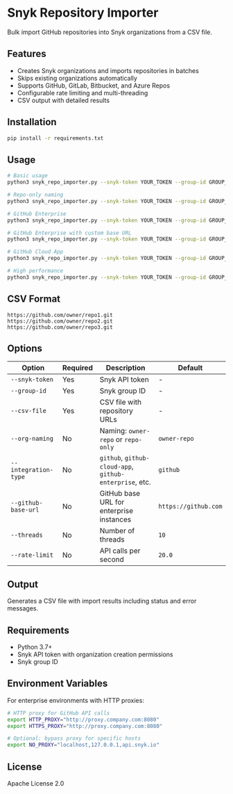 # Snyk Repository Importer

Bulk import GitHub repositories into Snyk organizations from a CSV file.

## Features

- Creates Snyk organizations and imports repositories in batches
- Skips existing organizations automatically
- Supports GitHub, GitLab, Bitbucket, and Azure Repos
- Configurable rate limiting and multi-threading
- CSV output with detailed results

## Installation

```bash
pip install -r requirements.txt
```

## Usage

```bash
# Basic usage
python3 snyk_repo_importer.py --snyk-token YOUR_TOKEN --group-id GROUP_ID --csv-file repos.csv

# Repo-only naming
python3 snyk_repo_importer.py --snyk-token YOUR_TOKEN --group-id GROUP_ID --csv-file repos.csv --org-naming repo-only

# GitHub Enterprise
python3 snyk_repo_importer.py --snyk-token YOUR_TOKEN --group-id GROUP_ID --csv-file repos.csv --integration-type github-enterprise --source-org-id SOURCE_ORG_ID

# GitHub Enterprise with custom base URL
python3 snyk_repo_importer.py --snyk-token YOUR_TOKEN --group-id GROUP_ID --csv-file repos.csv --integration-type github-enterprise --source-org-id SOURCE_ORG_ID --github-base-url https://github.company.com

# GitHub Cloud App
python3 snyk_repo_importer.py --snyk-token YOUR_TOKEN --group-id GROUP_ID --csv-file repos.csv --integration-type github-cloud-app

# High performance
python3 snyk_repo_importer.py --snyk-token YOUR_TOKEN --group-id GROUP_ID --csv-file repos.csv --threads 15 --rate-limit 20
```

## CSV Format

```csv
https://github.com/owner/repo1.git
https://github.com/owner/repo2.git
https://github.com/owner/repo3.git
```

## Options

| Option | Required | Description | Default |
|--------|----------|-------------|---------|
| `--snyk-token` | Yes | Snyk API token | - |
| `--group-id` | Yes | Snyk group ID | - |
| `--csv-file` | Yes | CSV file with repository URLs | - |
| `--org-naming` | No | Naming: `owner-repo` or `repo-only` | `owner-repo` |
| `--integration-type` | No | `github`, `github-cloud-app`, `github-enterprise`, etc. | `github` |
| `--github-base-url` | No | GitHub base URL for enterprise instances | `https://github.com` |
| `--threads` | No | Number of threads | `10` |
| `--rate-limit` | No | API calls per second | `20.0` |

## Output

Generates a CSV file with import results including status and error messages.

## Requirements

- Python 3.7+
- Snyk API token with organization creation permissions
- Snyk group ID

## Environment Variables

For enterprise environments with HTTP proxies:

```bash
# HTTP proxy for GitHub API calls
export HTTP_PROXY="http://proxy.company.com:8080"
export HTTPS_PROXY="http://proxy.company.com:8080"

# Optional: bypass proxy for specific hosts
export NO_PROXY="localhost,127.0.0.1,api.snyk.io"
```

## License

Apache License 2.0